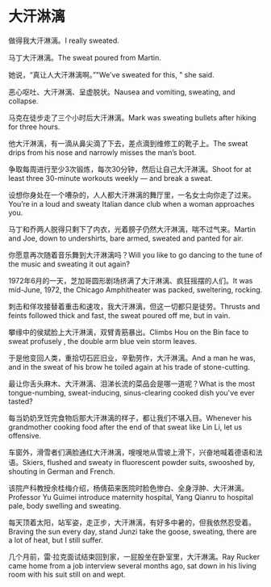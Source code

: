 # 大汗淋漓

<p><span class="chinese">做得我大汗淋漓。</span><span class="english">I really sweated.</span></p>

<p><span class="chinese">马丁大汗淋漓。</span><span class="english">The sweat poured from Martin.</span></p>

<p><span class="chinese">她说，“真让人大汗淋漓啊。”</span><span class="english">"We've sweated for this, " she said.</span></p>

<p><span class="chinese">恶心呕吐、大汗淋漓、呈虚脱状。</span><span class="english">Nausea and vomiting, sweating, and collapse.</span></p>

<p><span class="chinese">马克在徒步走了三个小时后大汗淋漓。</span><span class="english">Mark was sweating bullets after hiking for three hours.</span></p>

<p><span class="chinese">他大汗淋漓，有一滴从鼻尖滴了下去，差点滴到维修工的靴子上。</span><span class="english">The sweat drips from his nose and narrowly misses the man’s boot.</span></p>

<p><span class="chinese">争取每周进行至少3次锻炼，每次30分钟，然后让自己大汗淋漓。</span><span class="english">Shoot for at least three 30-minute workouts weekly — and break a sweat.</span></p>

<p><span class="chinese">设想你身处在一个嘈杂的，人人都大汗淋漓的舞厅里，一名女士向你走了过来。</span><span class="english">You’re in a loud and sweaty Italian dance club when a woman approaches you.</span></p>

<p><span class="chinese">马丁和乔两人脱得只剩下了内衣，光着膀子仍然大汗淋漓，喘不过气来。</span><span class="english">Martin and Joe, down to undershirts, bare armed, sweated and panted for air.</span></p>

<p><span class="chinese">你愿意再次随着音乐舞到大汗淋漓吗？</span><span class="english">Will you like to go dancing to the tune of the music and sweating it out again?</span></p>

<p><span class="chinese">1972年6月的一天，芝加哥圆形剧场挤满了大汗淋漓、疯狂摇摆的人们。</span><span class="english">It was mid-June, 1972, the Chicago Amphitheater was packed, sweltering, rocking.</span></p>

<p><span class="chinese">刺击和佯攻接替着重击和速攻，我大汗淋漓，但这一切都只是徒劳。</span><span class="english">Thrusts and feints followed thick and fast, the sweat poured off me, but in vain.</span></p>

<p><span class="chinese">攀缘中的侯斌脸上大汗淋漓，双臂青筋暴出。</span><span class="english">Climbs Hou on the Bin face to sweat profusely , the double arm blue vein storm leaves.</span></p>

<p><span class="chinese">于是他变回人类，重拾切石匠旧业，辛勤劳作，大汗淋漓。</span><span class="english">And a man he was, and in the sweat of his brow he toiled again at his trade of stone-cutting.</span></p>

<p><span class="chinese">最让你舌头麻木、大汗淋漓、泪涕长流的菜品会是哪一道呢？</span><span class="english">What is the most tongue-numbing, sweat-inducing, sinus-clearing cooked dish you've ever tasted?</span></p>

<p><span class="chinese">每当奶奶烹饪完食物后那大汗淋漓的样子，都让我们不堪入目。</span><span class="english">Whenever his grandmother cooking food after the end of that sweat like Lin Li, let us offensive.</span></p>

<p><span class="chinese">车窗外，滑雪者们满脸通红大汗淋漓，嗖嗖地从雪坡上滑下，兴奋地喊着德语和法语。</span><span class="english">Skiers, flushed and sweaty in fluorescent powder suits, swooshed by, shouting in German and French.</span></p>

<p><span class="chinese">该院产科教授余桂梅介绍，杨倩茹来医院时脸色惨白、全身浮肿、大汗淋漓。</span><span class="english">Professor Yu Guimei introduce maternity hospital, Yang Qianru to hospital pale, body swelling and sweating.</span></p>

<p><span class="chinese">每天顶着太阳，站军姿，走正步，大汗淋漓，有好多中暑的，但我依然忍受着。</span><span class="english">Braving the sun every day, stand Junzi take the goose, sweating, there are a lot of heat, but I still suffer.</span></p>

<p><span class="chinese">几个月前，雷·拉克面试结束回到家，一屁股坐在卧室里，大汗淋漓。</span><span class="english">Ray Rucker came home from a job interview several months ago, sat down in his living room with his suit still on and wept.</span></p>

